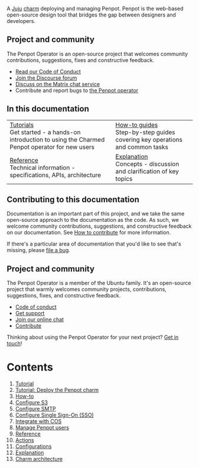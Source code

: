 A [Juju](https://juju.is/) [charm](https://juju.is/docs/olm/charmed-operators)
deploying and managing Penpot. Penpot is the web-based open-source design tool
that bridges the gap between designers and developers.

## Project and community

The Penpot Operator is an open-source project that welcomes community contributions, suggestions, fixes and constructive feedback.

* [Read our Code of Conduct](https://ubuntu.com/community/code-of-conduct)
* [Join the Discourse forum](https://discourse.charmhub.io/tag/penpot)
* [Discuss on the Matrix chat service](https://matrix.to/#/#charmhub-charmdev:ubuntu.com)
* Contribute and report bugs to [the Penpot operator](https://github.com/canonical/penpot-operator)

## In this documentation

|                                                                                                                                                                             |                                                                                                                                                |
|-----------------------------------------------------------------------------------------------------------------------------------------------------------------------------|------------------------------------------------------------------------------------------------------------------------------------------------|
| [Tutorials](https://charmhub.io/penpot/docs/tutorials-getting-started)</br>  Get started - a hands-on introduction to using the Charmed Penpot operator for new users </br> | [How-to guides](https://charmhub.io/penpot/docs/how-to-how-to-configure-s3) </br> Step-by-step guides covering key operations and common tasks |
| [Reference](https://charmhub.io/penpot/docs/reference-actions) </br> Technical information - specifications, APIs, architecture                                             | [Explanation](https://charmhub.io/penpot/docs/explanation-charm-architecture) </br> Concepts - discussion and clarification of key topics      |

## Contributing to this documentation

Documentation is an important part of this project, and we take the same open-source approach to the documentation as the code. As such, we welcome community contributions, suggestions, and constructive feedback on our documentation. See [How to contribute](https://charmhub.io/penpot/docs/how-to-contribute) for more information.

If there's a particular area of documentation that you'd like to see that's missing, please [file a bug](https://github.com/canonical/penpot-operator/issues).

## Project and community

The Penpot Operator is a member of the Ubuntu family. It's an open-source project that warmly welcomes community projects, contributions, suggestions, fixes, and constructive feedback.

- [Code of conduct](https://ubuntu.com/community/code-of-conduct)
- [Get support](https://discourse.charmhub.io/)
- [Join our online chat](https://matrix.to/#/#charmhub-charmdev:ubuntu.com)
- [Contribute](https://github.com/canonical/penpot-operator/blob/main/CONTRIBUTING.md)

Thinking about using the Penpot Operator for your next project? [Get in touch](https://matrix.to/#/#charmhub-charmdev:ubuntu.com)!

# Contents

1. [Tutorial](tutorial)
  1. [Tutorial: Deploy the Penpot charm](tutorial/getting-started.md)
1. [How-to](how-to)
  1. [Configure S3](how-to/configure-s3.md)
  1. [Configure SMTP](how-to/configure-smtp.md)
  1. [Configure Single Sign-On (SSO)](how-to/configure-sso.md)
  1. [Integrate with COS](how-to/integrate-with-cos.md)
  1. [Manage Penpot users](how-to/manage-users.md)
1. [Reference](reference)
  1. [Actions](reference/actions.md)
  1. [Configurations](reference/configurations.md)
1. [Explanation](explanation)
  1. [Charm architecture](explanation/charm-architecture.md)
